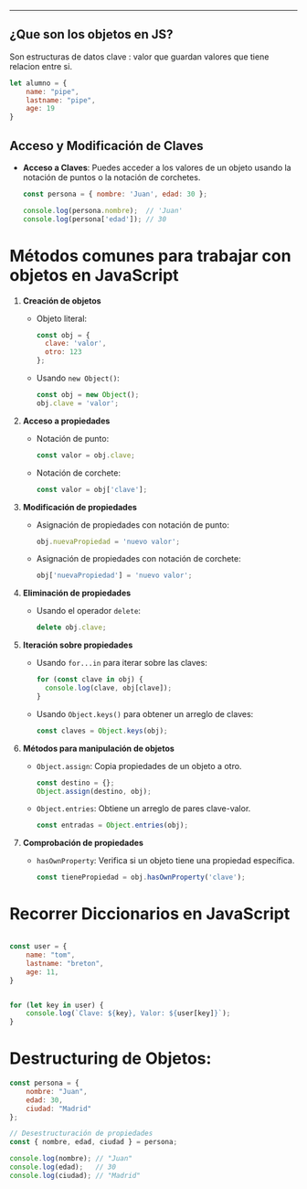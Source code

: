
---
## ¿Que son los objetos en JS?
Son estructuras de datos clave : valor que guardan valores que tiene relacion entre si.

```js
let alumno = {
    name: "pipe",
    lastname: "pipe",
    age: 19
}

```


## Acceso y Modificación de Claves

- **Acceso a Claves**: Puedes acceder a los valores de un objeto usando la notación de puntos o la notación de corchetes.

  ```javascript
  const persona = { nombre: 'Juan', edad: 30 };

  console.log(persona.nombre);  // 'Juan'
  console.log(persona['edad']); // 30
	```

# Métodos comunes para trabajar con objetos en JavaScript

1. **Creación de objetos**
   - Objeto literal:
     ```javascript
     const obj = {
       clave: 'valor',
       otro: 123
     };
     ```
   - Usando `new Object()`:
     ```javascript
     const obj = new Object();
     obj.clave = 'valor';
     ```

2. **Acceso a propiedades**
   - Notación de punto:
     ```javascript
     const valor = obj.clave;
     ```
   - Notación de corchete:
     ```javascript
     const valor = obj['clave'];
     ```

3. **Modificación de propiedades**
   - Asignación de propiedades con notación de punto:
     ```javascript
     obj.nuevaPropiedad = 'nuevo valor';
     ```
   - Asignación de propiedades con notación de corchete:
     ```javascript
     obj['nuevaPropiedad'] = 'nuevo valor';
     ```

4. **Eliminación de propiedades**
   - Usando el operador `delete`:
     ```javascript
     delete obj.clave;
     ```

5. **Iteración sobre propiedades**
   - Usando `for...in` para iterar sobre las claves:
     ```javascript
     for (const clave in obj) {
       console.log(clave, obj[clave]);
     }
     ```
   - Usando `Object.keys()` para obtener un arreglo de claves:
     ```javascript
     const claves = Object.keys(obj);
     ```

6. **Métodos para manipulación de objetos**
   - `Object.assign`: Copia propiedades de un objeto a otro.
     ```javascript
     const destino = {};
     Object.assign(destino, obj);
     ```
   - `Object.entries`: Obtiene un arreglo de pares clave-valor.
     ```javascript
     const entradas = Object.entries(obj);
     ```

7. **Comprobación de propiedades**
   - `hasOwnProperty`: Verifica si un objeto tiene una propiedad específica.
     ```javascript
     const tienePropiedad = obj.hasOwnProperty('clave');
     ```

# Recorrer Diccionarios en JavaScript
```javascript

const user = {
    name: "tom",
    lastname: "breton",
    age: 11,
}


for (let key in user) {
    console.log(`Clave: ${key}, Valor: ${user[key]}`);
}


```


# Destructuring de Objetos:

```javascript
const persona = {
    nombre: "Juan",
    edad: 30,
    ciudad: "Madrid"
};

// Desestructuración de propiedades
const { nombre, edad, ciudad } = persona;

console.log(nombre); // "Juan"
console.log(edad);   // 30
console.log(ciudad); // "Madrid"
```